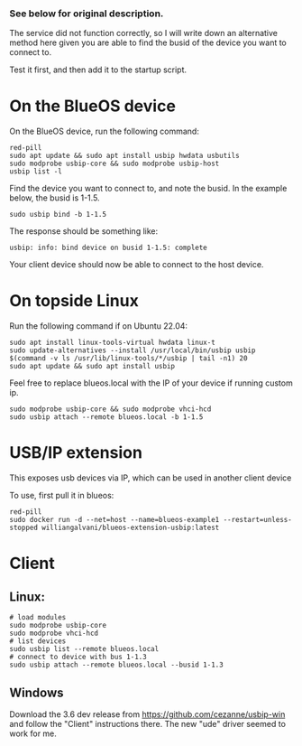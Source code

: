 ### See below for original description.
The service did not function correctly, so I will write down an alternative method here given you are able to find the busid of the device you want to connect to.

Test it first, and then add it to the startup script.

# On the BlueOS device


On the BlueOS device, run the following command:

```
red-pill
sudo apt update && sudo apt install usbip hwdata usbutils
sudo modprobe usbip-core && sudo modprobe usbip-host
usbip list -l

```
Find the device you want to connect to, and note the busid. In the example below, the busid is 1-1.5.

```
sudo usbip bind -b 1-1.5
```
The response should be something like:

```
usbip: info: bind device on busid 1-1.5: complete
```
Your client device should now be able to connect to the host device.
# On topside Linux
Run the following command if on Ubuntu 22.04:
```
sudo apt install linux-tools-virtual hwdata linux-t
sudo update-alternatives --install /usr/local/bin/usbip usbip $(command -v ls /usr/lib/linux-tools/*/usbip | tail -n1) 20
sudo apt update && sudo apt install usbip
```

Feel free to replace blueos.local with the IP of your device if running custom ip.
```
sudo modprobe usbip-core && sudo modprobe vhci-hcd
sudo usbip attach --remote blueos.local -b 1-1.5
```



# USB/IP extension

This exposes usb devices via IP, which can be used in another client device

To use, first pull it in blueos:


```
red-pill
sudo docker run -d --net=host --name=blueos-example1 --restart=unless-stopped williangalvani/blueos-extension-usbip:latest
```

# Client

## Linux:


```
# load modules
sudo modprobe usbip-core
sudo modprobe vhci-hcd
# list devices
sudo usbip list --remote blueos.local
# connect to device with bus 1-1.3
sudo usbip attach --remote blueos.local --busid 1-1.3

```

## Windows

Download the 3.6 dev release from https://github.com/cezanne/usbip-win and follow the "Client" instructions there.
The new "ude" driver seemed to work for me.
